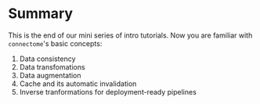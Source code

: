 # Summary

This is the end of our mini series of intro tutorials. Now you are familiar with `connectome`'s basic concepts:

1. Data consistency
2. Data transfomations
3. Data augmentation
4. Cache and its automatic invalidation
5. Inverse tranformations for deployment-ready pipelines
